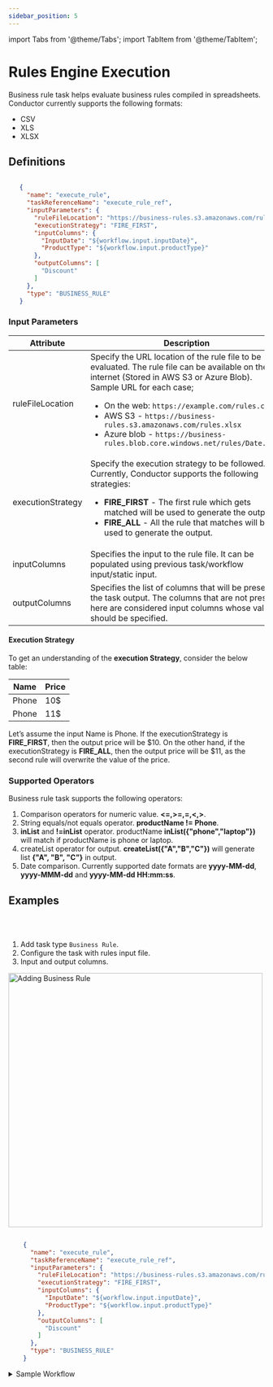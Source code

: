 ```yaml
---
sidebar_position: 5
---
```


import Tabs from '@theme/Tabs';
import TabItem from '@theme/TabItem';

# Rules Engine Execution

Business rule task helps evaluate business rules compiled in spreadsheets. Conductor currently supports the following formats:
* CSV
* XLS
* XLSX

## Definitions

 ```json

    {
      "name": "execute_rule",
      "taskReferenceName": "execute_rule_ref",
      "inputParameters": {
        "ruleFileLocation": "https://business-rules.s3.amazonaws.com/rules.xlsx",
        "executionStrategy": "FIRE_FIRST",
        "inputColumns": {
          "InputDate": "${workflow.input.inputDate}",
          "ProductType": "${workflow.input.productType}"
        },
        "outputColumns": [
          "Discount"
        ]
      },
      "type": "BUSINESS_RULE"
    }

```

### Input Parameters

| Attribute         | Description                                                                                                                                                                                                                                                                                                                                                                                                      |
|-------------------|------------------------------------------------------------------------------------------------------------------------------------------------------------------------------------------------------------------------------------------------------------------------------------------------------------------------------------------------------------------------------------------------------------------|
| ruleFileLocation  | Specify the URL location of the rule file to be evaluated. The rule file can be available on the internet (Stored in AWS S3 or Azure Blob). <br/> Sample URL for each case; <ul><li>On the web:  ```https://example.com/rules.csv```</li><li>AWS S3 - ```https://business-rules.s3.amazonaws.com/rules.xlsx```</li><li>Azure blob - ```https://business-rules.blob.core.windows.net/rules/Date.xlsx```</li></ul> |
| executionStrategy | Specify the execution strategy to be followed. Currently, Conductor supports the following strategies: <br/><ul><li>**FIRE_FIRST** - The first rule which gets matched will be used to generate the output.</li><li>**FIRE_ALL** - All the rule that matches will be used to generate the output.</li></ul>                                                                                                      |
| inputColumns      | Specifies the input to the rule file. It can be populated using previous task/workflow input/static input.                                                                                                                                                                                                                                                                                                       | 
| outputColumns     | Specifies the list of columns that will be present in the task output. The columns that are not present here are considered input columns whose values should be specified.                                                                                                                                                                                                                                      | 

#### Execution Strategy
To get an understanding of the **execution Strategy**, consider the below table: 

| Name       | Price        |
|------------|--------------|
| Phone      | 10$          |
| Phone      | 11$          |

Let’s assume the input Name is Phone. If the executionStrategy is **FIRE_FIRST**, then the output price will be $10. On the other hand, if the executionStrategy is **FIRE_ALL**, then the output price will be $11, as the second rule will overwrite the value of the price.

### Supported Operators

Business rule task supports the following operators:

1. Comparison operators for numeric value. **<=,>=,=,<,>**.
2. String equals/not equals operator. **productName != Phone**.
3. **inList** and **!=inList** operator. productName **inList({"phone","laptop"})** will match if productName is phone or laptop.
4. createList operator for output. **createList({"A","B","C"})** will generate list **{"A", "B", "C"}** in output.
5. Date comparison. Currently supported date formats are **yyyy-MM-dd**, **yyyy-MMM-dd** and **yyyy-MM-dd HH:mm:ss**.

## Examples

<Tabs>
<TabItem value="UI" label="UI" className="paddedContent">

<div className="row">
<div className="col col--4">

<br/>
<br/>

1. Add task type `Business Rule`.
2. Configure the task with rules input file.
3. Input and output columns.

</div>
<div className="col">
<div className="embed-loom-video">

<p><img src="/content/img/ui-guide-business-rule-task.png" alt="Adding Business Rule" width="500" height="auto"/></p>

</div>
</div>
</div>



</TabItem>
 <TabItem value="JSON" label="JSON Example">

```json

    {
      "name": "execute_rule",
      "taskReferenceName": "execute_rule_ref",
      "inputParameters": {
        "ruleFileLocation": "https://business-rules.s3.amazonaws.com/rules.xlsx",
        "executionStrategy": "FIRE_FIRST",
        "inputColumns": {
          "InputDate": "${workflow.input.inputDate}",
          "ProductType": "${workflow.input.productType}"
        },
        "outputColumns": [
          "Discount"
        ]
      },
      "type": "BUSINESS_RULE"
    }

```

</TabItem>
</Tabs>


<details><summary>Sample Workflow</summary>

Consider the below rule file for the input.

```

productType |   productCategory |   purchaseDate            |   itemCount   |   price   |   Discount    |   ShippingCharges
electronics |       cellphone   |   <=2022-04-22            |       8       |   != 100  |       11%     |       5$
electronics |       cellphone   |   <=2022-04-22            |       8       |   < 100   |       13%     |       15$
electronics |      laptop       |   > 2022-mar-12           |       >10     |   <10.2   |       5%      |       4$
beauty      |      powder       |   = 2022-01-01            |       >15     |   >=10.3  |       15%     |       2$
food        |      pizza        |   < 2022-03-22 12:20:22   |       25      |   >300    |       7%      |       10$

```

And following workflow definition.

```json

    {
      "name": "TestRule",
      "tasks": [
        {
          "name": "rule",
          "taskReferenceName": "rule",
          "inputParameters": {
            "ruleFileLocation": "Product.xlsx",
            "executionStrategy": "FIRE_FIRST",
            "ruleFileStorage": "LOCAL",
            "inputColumns": {
              "productType": "${workflow.input.productType}",
              "productCategory": "${workflow.input.productCategory}",
              "price": "${workflow.input.price}",
              "itemCount": "${workflow.input.itemCount}",
              "itemCode": "${workflow.input.itemCode}"
            },
            "outputColumns": [
              "Discount",
              "ShippingCharges"
            ]
          },
          "type": "BUSINESS_RULE"
        }
      ]
    }

```

If the workflow is triggered using input as: 

```json

    {
        "productType": "electronics",
        "productCategory": "cellphone",
        "price": "5",
        "itemCount": "8",
        "purchaseDate": "2022-04-22"
    }

```

Then it will match the first row and generate output as: 

```json

    {
      "Discount" : "11%",
      "ShippingCharges" : "5$"
    }

```
**Another Case**

 If the workflow is triggered using input as: 

```json

    {
        "productType": "electronics",
        "productCategory": "laptop",
        "price": "10.0",
        "itemCount": "12",
        "purchaseDate": "2022-04-22"
    }

```

In order to compare double values, we should put the suffix **.0**. If it is not there, then it will match the third row and generate output as: 

```json
    {
      "Discount" : "5%",
      "ShippingCharges" : "4$"
    }
```
 When we use **FIRE_ALL** as **executionStrategy**, with the workflow input as:
 ```json
    {
        "productType": "electronics",
        "productCategory": "cellphone",
        "price": "5",
        "itemCount": "8",
        "purchaseDate": "2022-04-22"
    }
```
Then it will match the second row since it also matches the criteria and generates output as: 
```json
    {
      "Discount" : "13%",
      "ShippingCharges" : "5$"
    }
``` 
</details>